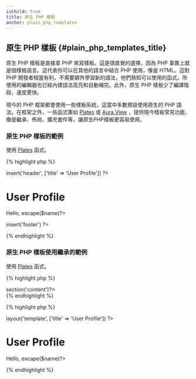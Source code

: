 ```yaml
---
isChild: true
title: 原生 PHP 樣板
anchor: plain_php_templates
---
```


## 原生 PHP 樣板 {#plain_php_templates_title}

原生 PHP 樣板是直接拿 PHP 來寫樣板。這是很直覺的選擇，因為 PHP 事實上就是個樣板語言。這代表你可以在其他的語言中結合 PHP 使用，像是 HTML。這對 PHP 開發者相當有利，不需要額外學習新的語法，他們熟知可以使用的函式，所使用的編輯器也已經內建語法高亮和自動補完。此外，原生 PHP 樣板少了編譯階段，速度更快。

現今的 PHP 框架都會使用一些樣板系統，這當中多數預設使用原生的 PHP 語法。在框架之外，一些函式庫如 [Plates](http://platesphp.com/) 或 [Aura.View](https://github.com/auraphp/Aura.View) ，提供現今樣板常見功能，像是繼承、佈局、擴充套件等，讓原生PHP樣板更容易使用。

### 原生 PHP 樣板的範例

使用 [Plates](http://platesphp.com/) 函式。

{% highlight php %}
<?php // user_profile.php ?>

<?php $this->insert('header', ['title' => 'User Profile']) ?>

<h1>User Profile</h1>
<p>Hello, <?=$this->escape($name)?></p>

<?php $this->insert('footer') ?>
{% endhighlight %}

### 原生 PHP 樣板使用繼承的範例

使用 [Plates](http://platesphp.com/) 函式。

{% highlight php %}
<?php // template.php ?>

<html>
<head>
    <title><?=$title?></title>
</head>
<body>

<main>
    <?=$this->section('content')?>
</main>

</body>
</html>
{% endhighlight %}

{% highlight php %}
<?php // user_profile.php ?>

<?php $this->layout('template', ['title' => 'User Profile']) ?>

<h1>User Profile</h1>
<p>Hello, <?=$this->escape($name)?></p>
{% endhighlight %}
